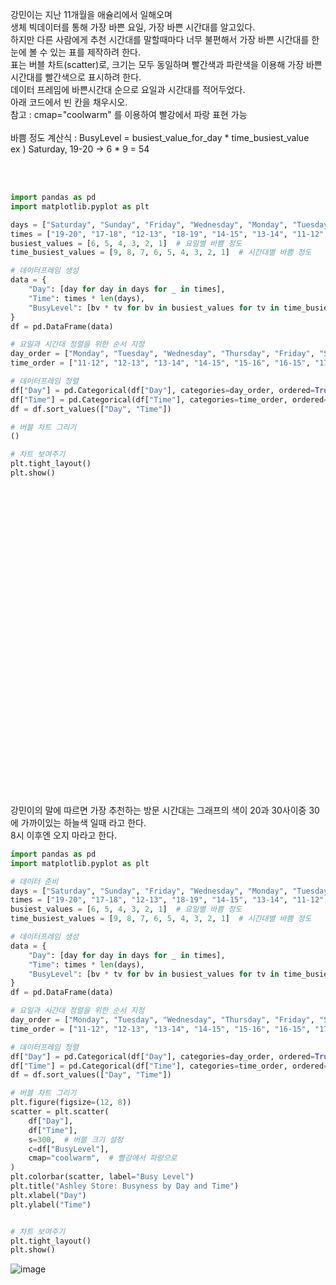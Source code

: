 강민이는 지난 11개월을 애슐리에서 일해오며 </br>
생체 빅데이터를 통해 가장 바쁜 요일, 가장 바쁜 시간대를 알고있다. </br>
하지만 다른 사람에게 추천 시간대를 말할때마다 너무 불편해서 가장 바쁜 시간대를 한눈에 볼 수 있는 표를 제작하려 한다. </br>
표는 버블 차트(scatter)로, 크기는 모두 동일하며 빨간색과 파란색을 이용해 가장 바쁜 시간대를 빨간색으로 표시하려 한다. </br>
데이터 프레임에 바쁜시간대 순으로 요일과 시간대를 적어두었다. </br>
아래 코드에서 빈 칸을 채우시오. </br>
참고 : cmap="coolwarm" 를 이용하여 빨강에서 파랑 표현 가능</br></br>
바쁨 정도 계산식 : BusyLevel = busiest_value_for_day * time_busiest_value </br>
ex ) Saturday, 19-20 -> 6 * 9 = 54

</br></br>

```python
import pandas as pd
import matplotlib.pyplot as plt

days = ["Saturday", "Sunday", "Friday", "Wednesday", "Monday", "Tuesday"]
times = ["19-20", "17-18", "12-13", "18-19", "14-15", "13-14", "11-12", "16-15", "15-16"]
busiest_values = [6, 5, 4, 3, 2, 1]  # 요일별 바쁨 정도
time_busiest_values = [9, 8, 7, 6, 5, 4, 3, 2, 1]  # 시간대별 바쁨 정도

# 데이터프레임 생성
data = {
    "Day": [day for day in days for _ in times],
    "Time": times * len(days),
    "BusyLevel": [bv * tv for bv in busiest_values for tv in time_busiest_values],
}
df = pd.DataFrame(data)

# 요일과 시간대 정렬을 위한 순서 지정
day_order = ["Monday", "Tuesday", "Wednesday", "Thursday", "Friday", "Saturday", "Sunday"]
time_order = ["11-12", "12-13", "13-14", "14-15", "15-16", "16-15", "17-18", "18-19", "19-20"]

# 데이터프레임 정렬
df["Day"] = pd.Categorical(df["Day"], categories=day_order, ordered=True)
df["Time"] = pd.Categorical(df["Time"], categories=time_order, ordered=True)
df = df.sort_values(["Day", "Time"])

# 버블 차트 그리기
()

# 차트 보여주기
plt.tight_layout()
plt.show()

```


</br></br></br></br></br></br></br></br></br></br></br></br></br></br></br></br></br></br></br></br></br></br></br></br></br></br></br></br></br>







강민이의 말에 따르면 가장 추천하는 방문 시간대는 그래프의 색이 20과 30사이중 30에 가까이있는 하늘색 일때 라고 한다.</br>
8시 이후엔 오지 마라고 한다. 
```python
import pandas as pd
import matplotlib.pyplot as plt

# 데이터 준비
days = ["Saturday", "Sunday", "Friday", "Wednesday", "Monday", "Tuesday"]
times = ["19-20", "17-18", "12-13", "18-19", "14-15", "13-14", "11-12", "16-15", "15-16"]
busiest_values = [6, 5, 4, 3, 2, 1]  # 요일별 바쁨 정도
time_busiest_values = [9, 8, 7, 6, 5, 4, 3, 2, 1]  # 시간대별 바쁨 정도

# 데이터프레임 생성
data = {
    "Day": [day for day in days for _ in times],
    "Time": times * len(days),
    "BusyLevel": [bv * tv for bv in busiest_values for tv in time_busiest_values],
}
df = pd.DataFrame(data)

# 요일과 시간대 정렬을 위한 순서 지정
day_order = ["Monday", "Tuesday", "Wednesday", "Thursday", "Friday", "Saturday", "Sunday"]
time_order = ["11-12", "12-13", "13-14", "14-15", "15-16", "16-15", "17-18", "18-19", "19-20"]

# 데이터프레임 정렬
df["Day"] = pd.Categorical(df["Day"], categories=day_order, ordered=True)
df["Time"] = pd.Categorical(df["Time"], categories=time_order, ordered=True)
df = df.sort_values(["Day", "Time"])

# 버블 차트 그리기
plt.figure(figsize=(12, 8))
scatter = plt.scatter(
    df["Day"],
    df["Time"],
    s=300,  # 버블 크기 설정
    c=df["BusyLevel"],
    cmap="coolwarm",  # 빨강에서 파랑으로
)
plt.colorbar(scatter, label="Busy Level")
plt.title("Ashley Store: Busyness by Day and Time")
plt.xlabel("Day")
plt.ylabel("Time")


# 차트 보여주기
plt.tight_layout()
plt.show()
```

![image](https://github.com/user-attachments/assets/8a7636ba-eaf4-4b5e-8f3d-dc3ad3986c6c)




